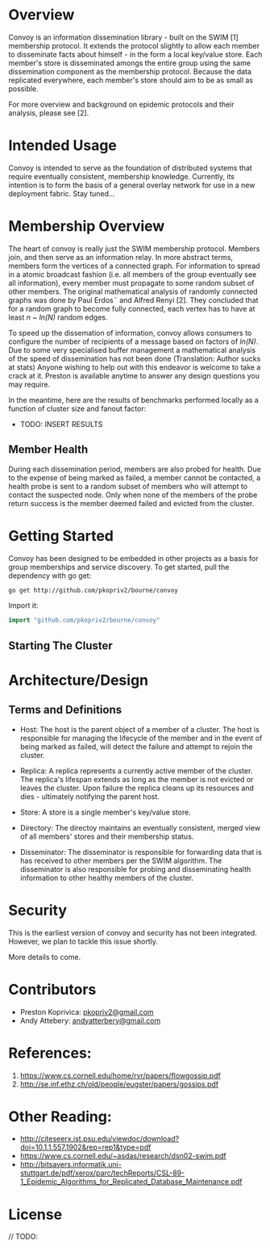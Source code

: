 # Overview

Convoy is an information dissemination library - built on the SWIM [1] membership protocol.
It extends the protocol slightly to allow each member to disseminate facts about himself -
in the form a local key/value store.  Each member's store is disseminated amongs the entire
group using the same dissemination component as the membership protocol.  Because the data
replicated everywhere, each member's store should aim to be as small as possible.

For more overview and background on epidemic protocols and their analysis, please see [2].

# Intended Usage

Convoy is intended to serve as the foundation of distributed systems that require
eventually consistent, membership knowledge.  Currently, its intention is to form the
basis of a general overlay network for use in a new deployment fabric.  Stay tuned...

# Membership Overview


The heart of convoy is really just the SWIM membership protocol.  Members join, and then
serve as an information relay.  In more abstract terms, members form the vertices 
of a connected graph.  For information to spread in a atomic broadcast fashion 
(i.e. all members of the group eventually see all information), every member must propagate
to some random subset of other members. The original mathematical analysis of randomly 
connected graphs was done by Paul Erdos¨ and Alfred Renyi [2].  They concluded that
for a random graph to become fully connected, each vertex has to have at least *n ~ ln(N)* 
random edges.

To speed up the dissemation of information, convoy allows consumers to configure the number
of recipients of a message based on factors of *ln(N)*.  Due to some very specialised buffer
management a mathematical analysis of the speed of dissemination has not been done (Translation: 
Author sucks at stats)  Anyone wishing to help out with this endeavor is welcome to take a 
crack at it.  Preston is available anytime to answer any design questions you may require.  

In the meantime, here are the results of benchmarks performed locally as a function of 
cluster size and fanout factor: 

* TODO: INSERT RESULTS

## Member Health 

During each dissemination period, members are also probed for health.  Due to the expense of
being marked as failed, a member cannot be contacted, a health probe is sent to a random subset 
of members who will attempt to contact the suspected node.  Only when none of the members of 
the probe return success is the member deemed failed and evicted from the cluster. 

# Getting Started

Convoy has been designed to be embedded in other projects as a basis for group memberships
and service discovery.  To get started, pull the dependency with go get:

```sh
go get http://github.com/pkopriv2/bourne/convoy
```

Import it:

```go
import "github.com/pkopriv2/bourne/convoy"
```

## Starting The Cluster

# Architecture/Design

## Terms and Definitions

* Host: The host is the parent object of a member of a cluster.  The host is responsible
for managing the lifecycle of the member and in the event of being marked as failed, will
detect the failure and attempt to rejoin the cluster.

* Replica: A replica represents a currently active member of the cluster.  The replica's
lifespan extends as long as the member is not evicted or leaves the cluster.  Upon failure
the replica cleans up its resources and dies - ultimately notifying the parent host.

* Store: A store is a single member's key/value store.

* Directory: The directoy maintains an eventually consistent, merged view of all members'
stores and their membership status.

* Disseminator: The disseminator is responsible for forwarding data that is has received
to other members per the SWIM algorithm.  The disseminator is also responsible for 
probing and disseminating health information to other healthy members of the cluster.

# Security

This is the earliest version of convoy and security has not been integrated.  However, 
we plan to tackle this issue shortly.  

More details to come.

# Contributors

* Preston Koprivica: pkopriv2@gmail.com
* Andy Attebery: andyatterbery@gmail.com

# References:

1. https://www.cs.cornell.edu/home/rvr/papers/flowgossip.pdf
2. http://se.inf.ethz.ch/old/people/eugster/papers/gossips.pdf

# Other Reading:

 * http://citeseerx.ist.psu.edu/viewdoc/download?doi=10.1.1.557.1902&rep=rep1&type=pdf
 * https://www.cs.cornell.edu/~asdas/research/dsn02-swim.pdf
 * http://bitsavers.informatik.uni-stuttgart.de/pdf/xerox/parc/techReports/CSL-89-1_Epidemic_Algorithms_for_Replicated_Database_Maintenance.pdf

# License

// TODO: 

